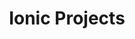 ---
_db_id: 493
content_type: project
ready: true
submission_type: nosubmit
title: Ionic Projects
---